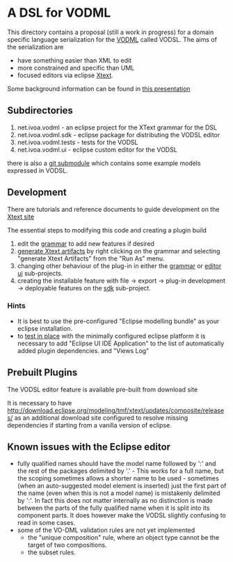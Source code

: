 A DSL for VODML
===============

This directory contains a proposal (still a work in progress) for a domain specific language serialization 
for the [VODML](http://www.ivoa.net/documents/VODML) called VODSL. 
The aims of the serialization are

 - have something easier than XML to edit
 - more constrained and specific than UML
 - focused editors via eclipse [Xtext](https://eclipse.org/Xtext).
 
 Some background information can be found in [this presentation](VODSL_VODML_PAH.pdf)
  
Subdirectories
--------------

 1. net.ivoa.vodml - an eclipse project for the XText grammar for the DSL
 2. net.ivoa.vodml.sdk - eclipse package for distributing the VODSL editor
 3. net.ivoa.vodml.tests - tests for the VODSL
 4. net.ivoa.vodml.ui - eclipse custom editor for the VODSL
 
 there is also a [git submodule](./models) which contains some example models expressed
 in VODSL.
 
Development 
-----------

There are tutorials and reference documents to guide development on the 
[Xtext site](https://eclipse.org/Xtext/documentation/102_domainmodelwalkthrough.html)

The essential steps to modifying this code and creating a plugin build

  1. edit the [grammar](./net.ivoa.vodml/src/net/ivoa/vodml/Vodsl.xtext) to add new features if desired
  2. [generate Xtext artifacts](https://eclipse.org/Xtext/documentation/102_domainmodelwalkthrough.html#generate-language-artifacts)
     by right clicking on the grammar and selecting "generate Xtext Artifacts" from the "Run As" menu.
  3. changing other behaviour of the plug-in in either the [grammar](./net.ivoa.vodml)
     or [editor ui](./net.ivoa.vodml.ui) sub-projects.
  4. creating the installable feature with  file -> export -> plug-in development -> deployable features
     on the [sdk](./vodsl/net.ivoa.vodml.sdk) sub-project.
  

### Hints

 - It is best to use the pre-configured "Eclipse modelling bundle" as your eclipse installation.
 - to [test in place](https://eclipse.org/Xtext/documentation/102_domainmodelwalkthrough.html#run-generated-plugin)
   with the minimally configured eclipse platform it is necessary to add
   "Eclipse UI IDE Application" to the list of automatically added plugin dependencies.
   and "Views Log"
   
Prebuilt Plugins
-----------------

The VODSL editor feature is available pre-built from download site

It is necessary to have  http://download.eclipse.org/modeling/tmf/xtext/updates/composite/releases/
as an additional download site configured to resolve missing dependencies if starting
from a vanilla version of eclipse.
 
Known issues with the Eclipse editor
------------------------------------

* fully qualified names should have the model name followed by ':' and the rest of the packages delimited by '.' -
   This works for a full name, but the scoping sometimes allows a shorter name to be used - sometimes (when an auto-suggested model
   element is inserted) just the first part of the name (even when this is not a model name) is mistakenly delimited by ':'. 
   In fact this does not matter internally as no distinction is made between the 
   parts of the fully qualified name when it is split into its component parts.
   It does however make the VODSL slightly confusing to read in some cases.   
* some of the VO-DML validation rules are not yet implemented  
  - the "unique composition" rule, where an object type cannot be the target of 
      two compositions.
  - the subset rules.
   

    